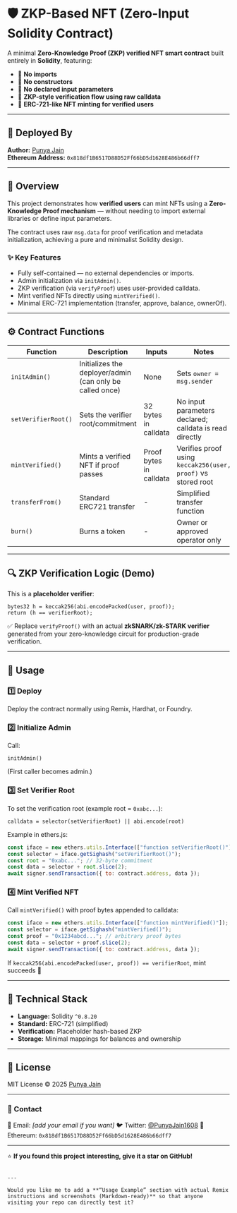 
# 🛡️ ZKP-Based NFT (Zero-Input Solidity Contract)

A minimal **Zero-Knowledge Proof (ZKP) verified NFT smart contract** built entirely in **Solidity**, featuring:

- 🚫 **No imports**
- 🚫 **No constructors**
- 🚫 **No declared input parameters**
- 🧠 **ZKP-style verification flow using raw calldata**
- 🎨 **ERC-721-like NFT minting for verified users**

---

## 🔗 Deployed By
**Author:** [Punya Jain](https://github.com/PunyaJain)  
**Ethereum Address:** `0x818df1B6517D88D52Ff66bD5d1628E486b66dff7`

---

## 📘 Overview

This project demonstrates how **verified users** can mint NFTs using a **Zero-Knowledge Proof mechanism** — without needing to import external libraries or define input parameters.

The contract uses raw `msg.data` for proof verification and metadata initialization, achieving a pure and minimalist Solidity design.

### ✨ Key Features
- Fully self-contained — no external dependencies or imports.  
- Admin initialization via `initAdmin()`.  
- ZKP verification (via `verifyProof`) uses user-provided calldata.  
- Mint verified NFTs directly using `mintVerified()`.  
- Minimal ERC-721 implementation (transfer, approve, balance, ownerOf).

---

## ⚙️ Contract Functions

| Function | Description | Inputs | Notes |
|-----------|--------------|--------|-------|
| `initAdmin()` | Initializes the deployer/admin (can only be called once) | None | Sets `owner = msg.sender` |
| `setVerifierRoot()` | Sets the verifier root/commitment | 32 bytes in calldata | No input parameters declared; calldata is read directly |
| `mintVerified()` | Mints a verified NFT if proof passes | Proof bytes in calldata | Verifies proof using `keccak256(user, proof)` vs stored root |
| `transferFrom()` | Standard ERC721 transfer | - | Simplified transfer function |
| `burn()` | Burns a token | - | Owner or approved operator only |

---

## 🔍 ZKP Verification Logic (Demo)

This is a **placeholder verifier**:
```solidity
bytes32 h = keccak256(abi.encodePacked(user, proof));
return (h == verifierRoot);
````

✅ Replace `verifyProof()` with an actual **zkSNARK/zk-STARK verifier** generated from your zero-knowledge circuit for production-grade verification.

---

## 🚀 Usage

### 1️⃣ Deploy

Deploy the contract normally using Remix, Hardhat, or Foundry.

### 2️⃣ Initialize Admin

Call:

```
initAdmin()
```

(First caller becomes admin.)

### 3️⃣ Set Verifier Root

To set the verification root (example root = `0xabc...`):

```
calldata = selector(setVerifierRoot) || abi.encode(root)
```

Example in ethers.js:

```js
const iface = new ethers.utils.Interface(["function setVerifierRoot()"]);
const selector = iface.getSighash("setVerifierRoot()");
const root = "0xabc..."; // 32-byte commitment
const data = selector + root.slice(2);
await signer.sendTransaction({ to: contract.address, data });
```

### 4️⃣ Mint Verified NFT

Call `mintVerified()` with proof bytes appended to calldata:

```js
const iface = new ethers.utils.Interface(["function mintVerified()"]);
const selector = iface.getSighash("mintVerified()");
const proof = "0x1234abcd..."; // arbitrary proof bytes
const data = selector + proof.slice(2);
await signer.sendTransaction({ to: contract.address, data });
```

If `keccak256(abi.encodePacked(user, proof)) == verifierRoot`, mint succeeds 🎉

---

## 🧩 Technical Stack

* **Language:** Solidity `^0.8.20`
* **Standard:** ERC-721 (simplified)
* **Verification:** Placeholder hash-based ZKP
* **Storage:** Minimal mappings for balances and ownership

---

## 📜 License

MIT License © 2025 [Punya Jain](https://github.com/PunyaJain)

---

### 💬 Contact

📧 Email: *[add your email if you want]*
🐦 Twitter: [@PunyaJain1608](https://x.com/PunyaJain1608)
🔗 Ethereum: `0x818df1B6517D88D52Ff66bD5d1628E486b66dff7`

---

⭐ **If you found this project interesting, give it a star on GitHub!**

```

---

Would you like me to add a **“Usage Example” section with actual Remix instructions and screenshots (Markdown-ready)** so that anyone visiting your repo can directly test it?
```
